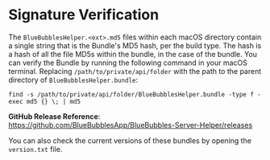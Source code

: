# Signature Verification

The `BlueBubblesHelper.<ext>.md5` files within each macOS directory contain a single string that is the Bundle's MD5 hash, per the build type. The hash is a hash of all the file MD5s within the bundle, in the case of the bundle. You can verify the Bundle by running the following command in your macOS terminal. Replacing `/path/to/private/api/folder` with the path to the parent directory of `BlueBubblesHelper.bundle`:

`find -s /path/to/private/api/folder/BlueBubblesHelper.bundle -type f -exec md5 {} \; | md5`

**GitHub Release Reference**: https://github.com/BlueBubblesApp/BlueBubbles-Server-Helper/releases

You can also check the current versions of these bundles by opening the `version.txt` file.